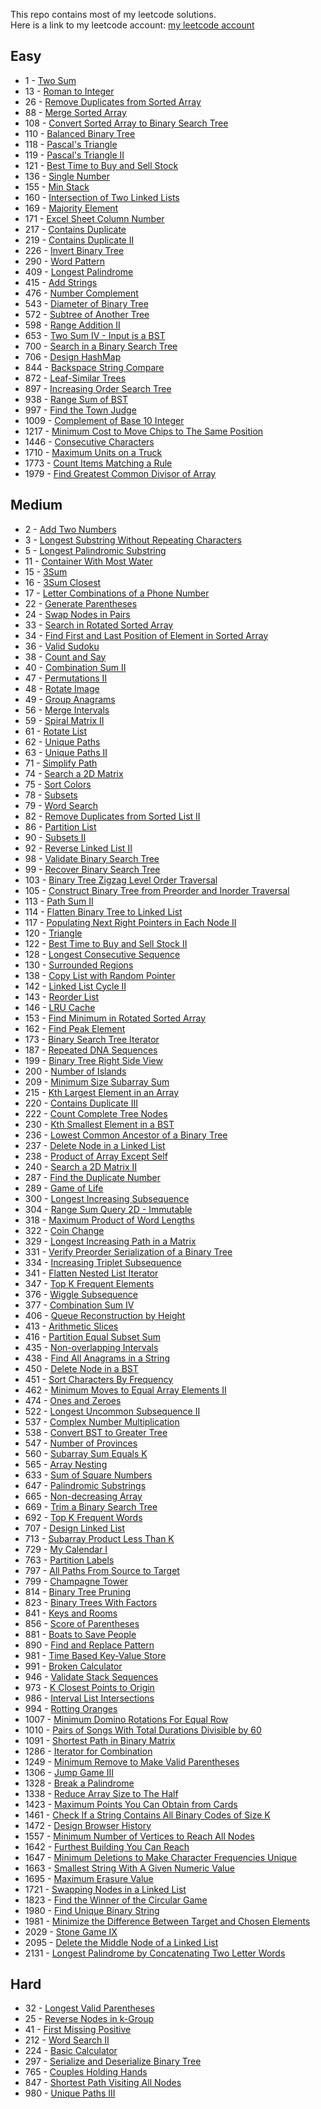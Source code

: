 This repo contains most of my leetcode solutions.<br>
Here is a link to my leetcode account: [my leetcode account](https://leetcode.com/ariel_rotem/)

## Easy
 - 1 - [Two Sum](https://leetcode.com/problems/two-sum/)
 - 13 - [Roman to Integer](https://leetcode.com/problems/roman-to-integer/)
 - 26 - [Remove Duplicates from Sorted Array](https://leetcode.com/problems/remove-duplicates-from-sorted-array/)
 - 88 - [Merge Sorted Array](https://leetcode.com/problems/merge-sorted-array/)
 - 108 - [Convert Sorted Array to Binary Search Tree](https://leetcode.com/problems/convert-sorted-array-to-binary-search-tree/)
 - 110 - [Balanced Binary Tree](https://leetcode.com/problems/balanced-binary-tree/)
 - 118 - [Pascal's Triangle](https://leetcode.com/problems/pascals-triangle/)
 - 119 - [Pascal's Triangle II](https://leetcode.com/problems/pascals-triangle-ii/)
 - 121 - [Best Time to Buy and Sell Stock](https://leetcode.com/problems/best-time-to-buy-and-sell-stock/)
 - 136 - [Single Number](https://leetcode.com/problems/single-number/)
 - 155 - [Min Stack](https://leetcode.com/problems/min-stack/)
 - 160 - [Intersection of Two Linked Lists](https://leetcode.com/problems/intersection-of-two-linked-lists/)
 - 169 - [Majority Element](https://leetcode.com/problems/majority-element/)
 - 171 - [Excel Sheet Column Number](https://leetcode.com/problems/excel-sheet-column-number/)
 - 217 - [Contains Duplicate](https://leetcode.com/problems/contains-duplicate/)
 - 219 - [Contains Duplicate II](https://leetcode.com/problems/contains-duplicate-ii/)
 - 226 - [Invert Binary Tree](https://leetcode.com/problems/invert-binary-tree/)
 - 290 - [Word Pattern](https://leetcode.com/problems/word-pattern/)
 - 409 - [Longest Palindrome](https://leetcode.com/problems/longest-palindrome/)
 - 415 - [Add Strings](https://leetcode.com/problems/add-strings/)
 - 476 - [Number Complement](https://leetcode.com/problems/number-complement/)
 - 543 - [Diameter of Binary Tree](https://leetcode.com/problems/diameter-of-binary-tree/)
 - 572 - [Subtree of Another Tree](https://leetcode.com/problems/subtree-of-another-tree/)
 - 598 - [Range Addition II](https://leetcode.com/problems/range-addition-ii/)
 - 653 - [Two Sum IV - Input is a BST](https://leetcode.com/problems/two-sum-iv-input-is-a-bst/)
 - 700 - [Search in a Binary Search Tree](https://leetcode.com/problems/search-in-a-binary-search-tree/)
 - 706 - [Design HashMap](https://leetcode.com/problems/design-hashmap/)
 - 844 - [Backspace String Compare](https://leetcode.com/problems/backspace-string-compare/)
 - 872 - [Leaf-Similar Trees](https://leetcode.com/problems/leaf-similar-trees/)
 - 897 - [Increasing Order Search Tree](https://leetcode.com/problems/increasing-order-search-tree/)
 - 938 - [Range Sum of BST](https://leetcode.com/problems/range-sum-of-bst/)
 - 997 - [Find the Town Judge](https://leetcode.com/problems/find-the-town-judge/)
 - 1009 - [Complement of Base 10 Integer](https://leetcode.com/problems/complement-of-base-10-integer/)
 - 1217 - [Minimum Cost to Move Chips to The Same Position](https://leetcode.com/problems/minimum-cost-to-move-chips-to-the-same-position/)
 - 1446 - [Consecutive Characters](https://leetcode.com/problems/consecutive-characters/)
 - 1710 - [Maximum Units on a Truck](https://leetcode.com/problems/maximum-units-on-a-truck/)
 - 1773 - [Count Items Matching a Rule](https://leetcode.com/problems/count-items-matching-a-rule/)
 - 1979 - [Find Greatest Common Divisor of Array](https://leetcode.com/problems/find-greatest-common-divisor-of-array/)

## Medium
 - 2 - [Add Two Numbers](https://leetcode.com/problems/add-two-numbers/)
 - 3 - [Longest Substring Without Repeating Characters](https://leetcode.com/problems/longest-substring-without-repeating-characters/)
 - 5 - [Longest Palindromic Substring](https://leetcode.com/problems/longest-palindromic-substring/)
 - 11 - [Container With Most Water](https://leetcode.com/problems/container-with-most-water/)
 - 15 - [3Sum](https://leetcode.com/problems/3sum/)
 - 16 - [3Sum Closest](https://leetcode.com/problems/3sum-closest/)
 - 17 - [Letter Combinations of a Phone Number](https://leetcode.com/problems/letter-combinations-of-a-phone-number/)
 - 22 - [Generate Parentheses](https://leetcode.com/problems/generate-parentheses/)
 - 24 - [Swap Nodes in Pairs](https://leetcode.com/problems/swap-nodes-in-pairs/)
 - 33 - [Search in Rotated Sorted Array](https://leetcode.com/problems/search-in-rotated-sorted-array/)
 - 34 - [Find First and Last Position of Element in Sorted Array](https://leetcode.com/problems/find-first-and-last-position-of-element-in-sorted-array/)
 - 36 - [Valid Sudoku](https://leetcode.com/problems/valid-sudoku/)
 - 38 - [Count and Say](https://leetcode.com/problems/count-and-say/)
 - 40 - [Combination Sum II](https://leetcode.com/problems/combination-sum-ii/)
 - 47 - [Permutations II](https://leetcode.com/problems/permutations-ii/)
 - 48 - [Rotate Image](https://leetcode.com/problems/rotate-image/)
 - 49 - [Group Anagrams](https://leetcode.com/problems/group-anagrams/)
 - 56 - [Merge Intervals](https://leetcode.com/problems/merge-intervals/)
 - 59 - [Spiral Matrix II](https://leetcode.com/problems/spiral-matrix-ii/)
 - 61 - [Rotate List](https://leetcode.com/problems/rotate-list/)
 - 62 - [Unique Paths](https://leetcode.com/problems/unique-paths/)
 - 63 - [Unique Paths II](https://leetcode.com/problems/unique-paths-ii/)
 - 71 - [Simplify Path](https://leetcode.com/problems/simplify-path/)
 - 74 - [Search a 2D Matrix](https://leetcode.com/problems/search-a-2d-matrix/)
 - 75 - [Sort Colors](https://leetcode.com/problems/sort-colors/)
 - 78 - [Subsets](https://leetcode.com/problems/subsets/)
 - 79 - [Word Search](https://leetcode.com/problems/word-search/)
 - 82 - [Remove Duplicates from Sorted List II](https://leetcode.com/problems/remove-duplicates-from-sorted-list-ii/)
 - 86 -  [Partition List](https://leetcode.com/problems/partition-list/)
 - 90 - [Subsets II](https://leetcode.com/problems/subsets-ii/)
 - 92 - [Reverse Linked List II](https://leetcode.com/problems/reverse-linked-list-ii/)
 - 98 - [Validate Binary Search Tree](https://leetcode.com/problems/validate-binary-search-tree/)
 - 99 - [Recover Binary Search Tree](https://leetcode.com/problems/recover-binary-search-tree/)
 - 103 - [Binary Tree Zigzag Level Order Traversal](https://leetcode.com/problems/binary-tree-zigzag-level-order-traversal/)
 - 105 - [Construct Binary Tree from Preorder and Inorder Traversal](https://leetcode.com/problems/construct-binary-tree-from-preorder-and-inorder-traversal/)
 - 113 - [Path Sum II](https://leetcode.com/problems/path-sum-ii/)
 - 114 - [Flatten Binary Tree to Linked List](https://leetcode.com/problems/flatten-binary-tree-to-linked-list/)
 - 117 - [Populating Next Right Pointers in Each Node II](https://leetcode.com/problems/populating-next-right-pointers-in-each-node-ii/)
 - 120 - [Triangle](https://leetcode.com/problems/triangle/)
 - 122 - [Best Time to Buy and Sell Stock II](https://leetcode.com/problems/best-time-to-buy-and-sell-stock-ii/)
 - 128 - [Longest Consecutive Sequence](https://leetcode.com/problems/longest-consecutive-sequence/)
 - 130 - [Surrounded Regions](https://leetcode.com/problems/surrounded-regions/)
 - 138 - [Copy List with Random Pointer](https://leetcode.com/problems/copy-list-with-random-pointer/)
 - 142 - [Linked List Cycle II](https://leetcode.com/problems/linked-list-cycle-ii/)
 - 143 - [Reorder List](https://leetcode.com/problems/reorder-list/)
 - 146 - [LRU Cache](https://leetcode.com/problems/lru-cache/)
 - 153 - [Find Minimum in Rotated Sorted Array](https://leetcode.com/problems/find-minimum-in-rotated-sorted-array/)
 - 162 - [Find Peak Element](https://leetcode.com/problems/find-peak-element/)
 - 173 - [Binary Search Tree Iterator](https://leetcode.com/problems/binary-search-tree-iterator/)
 - 187 - [Repeated DNA Sequences](https://leetcode.com/problems/repeated-dna-sequences/)
 - 199 - [Binary Tree Right Side View](https://leetcode.com/problems/binary-tree-right-side-view/)
 - 200 - [Number of Islands](https://leetcode.com/problems/number-of-islands/)
 - 209 - [Minimum Size Subarray Sum](https://leetcode.com/problems/minimum-size-subarray-sum/)
 - 215 - [Kth Largest Element in an Array](https://leetcode.com/problems/kth-largest-element-in-an-array/)
 - 220 - [Contains Duplicate III](https://leetcode.com/problems/contains-duplicate-iii/)
 - 222 - [Count Complete Tree Nodes](https://leetcode.com/problems/count-complete-tree-nodes/)
 - 230 - [Kth Smallest Element in a BST](https://leetcode.com/problems/kth-smallest-element-in-a-bst/)
 - 236 - [Lowest Common Ancestor of a Binary Tree](https://leetcode.com/problems/lowest-common-ancestor-of-a-binary-tree/)
 - 237 - [Delete Node in a Linked List](https://leetcode.com/problems/delete-node-in-a-linked-list/)
 - 238 - [Product of Array Except Self](https://leetcode.com/problems/product-of-array-except-self/)
 - 240 - [Search a 2D Matrix II](https://leetcode.com/problems/search-a-2d-matrix-ii/)
 - 287 - [Find the Duplicate Number](https://leetcode.com/problems/find-the-duplicate-number/)
 - 289 - [Game of Life](https://leetcode.com/problems/game-of-life/)
 - 300 - [Longest Increasing Subsequence](https://leetcode.com/problems/longest-increasing-subsequence/)
 - 304 - [Range Sum Query 2D - Immutable](https://leetcode.com/problems/range-sum-query-2d-immutable/)
 - 318 - [Maximum Product of Word Lengths](https://leetcode.com/problems/maximum-product-of-word-lengths/)
 - 322 - [Coin Change](https://leetcode.com/problems/coin-change/)
 - 329 - [Longest Increasing Path in a Matrix](https://leetcode.com/problems/longest-increasing-path-in-a-matrix/)
 - 331 - [Verify Preorder Serialization of a Binary Tree](https://leetcode.com/problems/verify-preorder-serialization-of-a-binary-tree/)
 - 334 - [Increasing Triplet Subsequence](https://leetcode.com/problems/increasing-triplet-subsequence/)
 - 341 - [Flatten Nested List Iterator](https://leetcode.com/problems/flatten-nested-list-iterator/)
 - 347 - [Top K Frequent Elements](https://leetcode.com/problems/top-k-frequent-elements/)
 - 376 - [Wiggle Subsequence](https://leetcode.com/problems/wiggle-subsequence/)
 - 377 - [Combination Sum IV](https://leetcode.com/problems/combination-sum-iv/)
 - 406 - [Queue Reconstruction by Height](https://leetcode.com/problems/queue-reconstruction-by-height/)
 - 413 - [Arithmetic Slices](https://leetcode.com/problems/arithmetic-slices/)
 - 416 - [Partition Equal Subset Sum](https://leetcode.com/problems/partition-equal-subset-sum/)
 - 435 - [Non-overlapping Intervals](https://leetcode.com/problems/non-overlapping-intervals/)
 - 438 - [Find All Anagrams in a String](https://leetcode.com/problems/find-all-anagrams-in-a-string/)
 - 450 - [Delete Node in a BST](https://leetcode.com/problems/delete-node-in-a-bst/)
 - 451 - [Sort Characters By Frequency](https://leetcode.com/problems/sort-characters-by-frequency/)
 - 462 - [Minimum Moves to Equal Array Elements II](https://leetcode.com/problems/minimum-moves-to-equal-array-elements-ii/)
 - 474 - [Ones and Zeroes](https://leetcode.com/problems/ones-and-zeroes/)
 - 522 - [Longest Uncommon Subsequence II](https://leetcode.com/problems/longest-uncommon-subsequence-ii/)
 - 537 - [Complex Number Multiplication](https://leetcode.com/problems/complex-number-multiplication/)
 - 538 - [Convert BST to Greater Tree](https://leetcode.com/problems/convert-bst-to-greater-tree/)
 - 547 - [Number of Provinces](https://leetcode.com/problems/number-of-provinces/)
 - 560 - [Subarray Sum Equals K](https://leetcode.com/problems/subarray-sum-equals-k/)
 - 565 - [Array Nesting](https://leetcode.com/problems/array-nesting/)
 - 633 - [Sum of Square Numbers](https://leetcode.com/problems/sum-of-square-numbers/)
 - 647 - [Palindromic Substrings](https://leetcode.com/problems/palindromic-substrings/)
 - 665 - [Non-decreasing Array](https://leetcode.com/problems/non-decreasing-array/)
 - 669 - [Trim a Binary Search Tree](https://leetcode.com/problems/trim-a-binary-search-tree/)
 - 692 - [Top K Frequent Words](https://leetcode.com/problems/top-k-frequent-words/)
 - 707 - [Design Linked List](https://leetcode.com/problems/design-linked-list/)
 - 713 - [Subarray Product Less Than K](https://leetcode.com/problems/subarray-product-less-than-k/)
 - 729 - [My Calendar I](https://leetcode.com/problems/my-calendar-i/)
 - 763 - [Partition Labels](https://leetcode.com/problems/partition-labels/)
 - 797 - [All Paths From Source to Target](https://leetcode.com/problems/all-paths-from-source-to-target/)
 - 799 - [Champagne Tower](https://leetcode.com/problems/champagne-tower/)
 - 814 - [Binary Tree Pruning](https://leetcode.com/problems/binary-tree-pruning/description/)
 - 823 - [Binary Trees With Factors](https://leetcode.com/problems/binary-trees-with-factors/)
 - 841 - [Keys and Rooms](https://leetcode.com/problems/keys-and-rooms/)
 - 856 - [Score of Parentheses](https://leetcode.com/problems/score-of-parentheses/)
 - 881 - [Boats to Save People](https://leetcode.com/problems/boats-to-save-people/)
 - 890 - [Find and Replace Pattern](https://leetcode.com/problems/find-and-replace-pattern/)
 - 981 - [Time Based Key-Value Store](https://leetcode.com/problems/time-based-key-value-store/)
 - 991 - [Broken Calculator](https://leetcode.com/problems/broken-calculator/)
 - 946 - [Validate Stack Sequences](https://leetcode.com/problems/validate-stack-sequences/)
 - 973 - [K Closest Points to Origin](https://leetcode.com/problems/k-closest-points-to-origin/)
 - 986 - [Interval List Intersections](https://leetcode.com/problems/interval-list-intersections/)
 - 994 - [Rotting Oranges](https://leetcode.com/problems/rotting-oranges/)
 - 1007 - [Minimum Domino Rotations For Equal Row](https://leetcode.com/problems/minimum-domino-rotations-for-equal-row/)
 - 1010 - [Pairs of Songs With Total Durations Divisible by 60](https://leetcode.com/problems/pairs-of-songs-with-total-durations-divisible-by-60/)
 - 1091 - [Shortest Path in Binary Matrix](https://leetcode.com/problems/shortest-path-in-binary-matrix/)
 - 1286 - [Iterator for Combination](https://leetcode.com/problems/iterator-for-combination/)
 - 1249 - [Minimum Remove to Make Valid Parentheses](https://leetcode.com/problems/minimum-remove-to-make-valid-parentheses/)
 - 1306 - [Jump Game III](https://leetcode.com/problems/jump-game-iii/)
 - 1328 - [Break a Palindrome](https://leetcode.com/problems/break-a-palindrome/)
 - 1338 - [Reduce Array Size to The Half](https://leetcode.com/problems/reduce-array-size-to-the-half/)
 - 1423 - [Maximum Points You Can Obtain from Cards](https://leetcode.com/problems/maximum-points-you-can-obtain-from-cards/)
 - 1461 - [Check If a String Contains All Binary Codes of Size K](https://leetcode.com/problems/check-if-a-string-contains-all-binary-codes-of-size-k/)
 - 1472 - [Design Browser History](https://leetcode.com/problems/design-browser-history/)
 - 1557 - [Minimum Number of Vertices to Reach All Nodes](https://leetcode.com/problems/minimum-number-of-vertices-to-reach-all-nodes/)
 - 1642 - [Furthest Building You Can Reach](https://leetcode.com/problems/furthest-building-you-can-reach/)
 - 1647 - [Minimum Deletions to Make Character Frequencies Unique](https://leetcode.com/problems/minimum-deletions-to-make-character-frequencies-unique/)
 - 1663 - [Smallest String With A Given Numeric Value](https://leetcode.com/problems/smallest-string-with-a-given-numeric-value/)
 - 1695 - [Maximum Erasure Value](https://leetcode.com/problems/maximum-erasure-value/)
 - 1721 - [Swapping Nodes in a Linked List](https://leetcode.com/problems/swapping-nodes-in-a-linked-list/)
 - 1823 - [Find the Winner of the Circular Game](https://leetcode.com/problems/find-the-winner-of-the-circular-game/)
 - 1980 - [Find Unique Binary String](https://leetcode.com/problems/find-unique-binary-string/)
 - 1981 - [Minimize the Difference Between Target and Chosen Elements](https://leetcode.com/problems/minimize-the-difference-between-target-and-chosen-elements/)
 - 2029 - [Stone Game IX](https://leetcode.com/problems/stone-game-ix/)
 - 2095 - [Delete the Middle Node of a Linked List]()
 - 2131 - [Longest Palindrome by Concatenating Two Letter Words](https://leetcode.com/problems/longest-palindrome-by-concatenating-two-letter-words/)


 ## Hard
 - 32 - [Longest Valid Parentheses](https://leetcode.com/problems/longest-valid-parentheses/)
 - 25 - [Reverse Nodes in k-Group](https://leetcode.com/problems/reverse-nodes-in-k-group/)
 - 41 - [First Missing Positive](https://leetcode.com/problems/first-missing-positive/)
 - 212 - [Word Search II](https://leetcode.com/problems/word-search-ii/)
 - 224 - [Basic Calculator](https://leetcode.com/problems/basic-calculator/)
 - 297 - [Serialize and Deserialize Binary Tree](https://leetcode.com/problems/serialize-and-deserialize-binary-tree/)
 - 765 - [Couples Holding Hands](https://leetcode.com/problems/couples-holding-hands/)
 - 847 - [Shortest Path Visiting All Nodes](https://leetcode.com/problems/shortest-path-visiting-all-nodes/)
 - 980 - [Unique Paths III](https://leetcode.com/problems/unique-paths-iii/)

